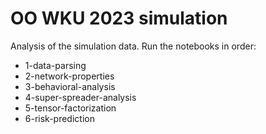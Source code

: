 # OO WKU 2023 simulation

Analysis of the simulation data. Run the notebooks in order:

* 1-data-parsing
* 2-network-properties
* 3-behavioral-analysis
* 4-super-spreader-analysis
* 5-tensor-factorization
* 6-risk-prediction

